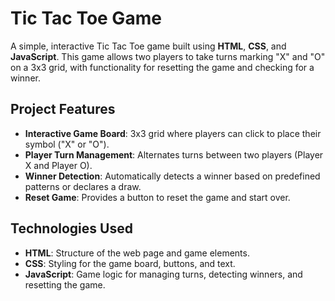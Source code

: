 # Tic Tac Toe Game

A simple, interactive Tic Tac Toe game built using **HTML**, **CSS**, and **JavaScript**. This game allows two players to take turns marking "X" and "O" on a 3x3 grid, with functionality for resetting the game and checking for a winner.

## Project Features

- **Interactive Game Board**: 3x3 grid where players can click to place their symbol ("X" or "O").
- **Player Turn Management**: Alternates turns between two players (Player X and Player O).
- **Winner Detection**: Automatically detects a winner based on predefined patterns or declares a draw.
- **Reset Game**: Provides a button to reset the game and start over.

## Technologies Used

- **HTML**: Structure of the web page and game elements.
- **CSS**: Styling for the game board, buttons, and text.
- **JavaScript**: Game logic for managing turns, detecting winners, and resetting the game.
